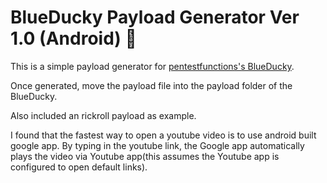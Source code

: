 # BlueDucky Payload Generator Ver 1.0 (Android) 🦆

This is a simple payload generator for [pentestfunctions's BlueDucky](https://github.com/pentestfunctions/BlueDucky).

Once generated, move the payload file into the payload folder of the BlueDucky.

Also included an rickroll payload as example.

I found that the fastest way to open a youtube video is to use android built google app. By typing in the youtube link, the Google app automatically plays the video via Youtube app(this assumes the Youtube app is configured to open default links).
